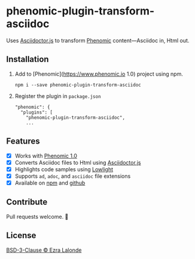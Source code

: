 # phenomic-plugin-transform-asciidoc

Uses [Asciidoctor.js](https://github.com/asciidoctor/asciidoctor.js) to
transform [Phenomic](https://www.phenomic.io) content—Asciidoc in, Html out.

## Installation

1. Add to [Phenomic](https://www.phenomic.io 1.0) project using npm.

       npm i --save phenomic-plugin-transform-asciidoc

2. Register the plugin in `package.json`

       "phenomic": {
         "plugins": [
           "phenomic-plugin-transform-asciidoc",
           ...

## Features

- [x] Works with [Phenomic 1.0](https://www.phenomic.io)
- [x] Converts Asciidoc files to Html using [Asciidoctor.js](https://github.com/asciidoctor/asciidoctor.js)
- [x] Highlights code samples using [Lowlight](https://github.com/wooorm/lowlight)
- [x] Supports `ad`, `adoc`, and `asciidoc` file extensions
- [x] Available on [npm](https://www.npmjs.com/package/phenomic-plugin-transform-asciidoc) and [github](https://github.com/ezralalonde/phenomic-plugin-transform-asciidoc)

## Contribute

Pull requests welcome. :beer:

## License

[BSD-3-Clause © Ezra Lalonde](LICENSE)

